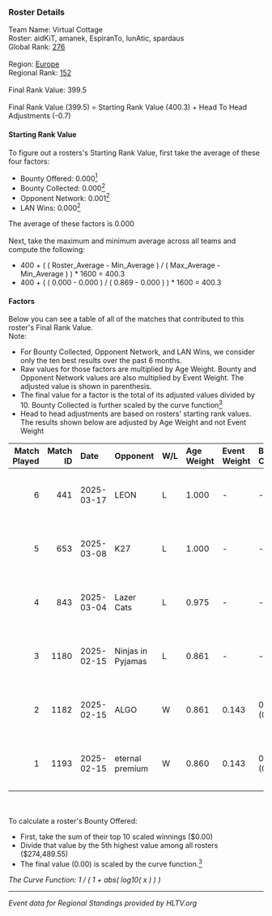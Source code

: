 ### Roster Details<br />
Team Name: Virtual Cottage<br />
Roster: aidKiT, amanek, EspiranTo, lunAtic, spardaus<br />
Global Rank: [276](../../standings_global_2025_04_07.md)<br />
<br />
Region: [Europe]( ../../standings_europe_2025_04_07.md)<br />
Regional Rank: [152]( ../../standings_europe_2025_04_07.md)<br />
<br />
Final Rank Value:  399.5<br />
<br />
Final Rank Value (399.5) = Starting Rank Value (400.3) + Head To Head Adjustments (-0.7)<br />

#### Starting Rank Value<br />
To figure out a rosters's Starting Rank Value, first take the average of these four factors:<br />
- Bounty Offered: 0.000[<sup>1</sup>](#table2)
- Bounty Collected: 0.000[<sup>2</sup>](#table1)
- Opponent Network: 0.001[<sup>2</sup>](#table1)
- LAN Wins: 0.000[<sup>2</sup>](#table1)

The average of these factors is 0.000<br />
<br />
Next, take the maximum and minimum average across all teams and compute the following:<br />
- 400 + ( ( Roster_Average - Min_Average ) / ( Max_Average - Min_Average ) ) * 1600 = 400.3
- 400 + ( ( 0.000 - 0.000 ) / ( 0.869 - 0.000 ) ) * 1600 = 400.3


#### Factors<br />
Below you can see a table of all of the matches that contributed to this roster's Final Rank Value.<br />
Note:<br />

- For Bounty Collected, Opponent Network, and LAN Wins, we consider only the ten best results over the past 6 months.
- Raw values for those factors are multiplied by Age Weight. Bounty and Opponent Network values are also multiplied by Event Weight. The adjusted value is shown in parenthesis.
- The final value for a factor is the total of its adjusted values divided by 10. Bounty Collected is further scaled by the curve function[<sup>3</sup>](#curveFunction)
- Head to head adjustments are based on rosters' starting rank values. The results shown below are adjusted by Age Weight and not Event Weight
<span id="table1"></span><br />


| Match Played | Match ID | Date       | Opponent          | W/L | Age Weight | Event Weight | Bounty Collected | Opponent Network | LAN Wins  | H2H Adj. | Roster                                       |
| -: | -: | :- | :- | :- | :- | :- | :- | :- | :- | -: | :- |
|            6 |      441 | 2025-03-17 | LEON              | L   | 1.000      | -            | -                | -                | -         |    -6.23 | aidKiT, amanek, EspiranTo, lunAtic, spardaus |
|            5 |      653 | 2025-03-08 | K27               | L   | 1.000      | -            | -                | -                | -         |    -6.29 | aidKiT, amanek, EspiranTo, lunAtic, spardaus |
|            4 |      843 | 2025-03-04 | Lazer Cats        | L   | 0.975      | -            | -                | -                | -         |   -11.89 | aidKiT, amanek, EspiranTo, lunAtic, spardaus |
|            3 |     1180 | 2025-02-15 | Ninjas in Pyjamas | L   | 0.861      | -            | -                | -                | -         |    -5.75 | aidKiT, amanek, EspiranTo, lunAtic, spardaus |
|            2 |     1182 | 2025-02-15 | ALGO              | W   | 0.861      | 0.143        | 0.000 (0.000)    | 0.046 (0.006)    | 0 (0.000) |    16.30 | aidKiT, amanek, EspiranTo, lunAtic, spardaus |
|            1 |     1193 | 2025-02-15 | eternal premium   | W   | 0.860      | 0.143        | 0.000 (0.000)    | 0.000 (0.000)    | 0 (0.000) |    13.11 | aidKiT, amanek, EspiranTo, lunAtic, spardaus |

<br />
<span id="table2"></span><br />
To calculate a roster's Bounty Offered:<br />

- First, take the sum of their top 10 scaled winnings ($0.00)
- Divide that value by the 5th highest value among all rosters ($274,489.55)
- The final value (0.00) is scaled by the curve function.[<sup>3</sup>](#curveFunction)

<span id="curveFunction"></span>_The Curve Function: 1 / ( 1 + abs( log10( x ) ) )_<br />

---
_Event data for Regional Standings provided by HLTV.org_<br />
